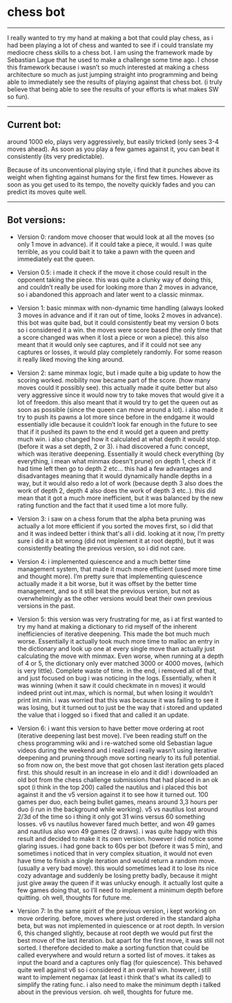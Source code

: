 # chess bot
---

I really wanted to try my hand at making a bot that could play chess, as i had been playing a lot of chess and wanted to see if i could translate my mediocre chess skills to a chess bot. I am using the framework made by Sebastian Lague that he used to make a challenge some time ago. I chose this framework because i wasn’t so much interested at making a chess architecture so much as just jumping straight into programming and being able to immediately see the results of playing against that chess bot. (i truly believe that being able to see the results of your efforts is what makes SW so fun). 

---

## Current bot:

around 1000 elo, plays very aggressively, but easily tricked (only sees 3-4 moves ahead). As soon as you play a few games against it, you can beat it consistently (its very predictable).

Because of its unconventional playing style, i find that it punches above its weight when fighting against humans for the first few times. However as soon as you get used to its tempo, the novelty quickly fades and you can predict its moves quite well.

---

## Bot versions:

- Version 0: random move chooser that would look at all the moves (so only 1 move in advance). if it could take a piece, it would. I was quite terrible, as you could bait it to take a pawn with the queen and immediately eat the queen.

- Version 0.5: i made it check if the move it chose could result in the opponent taking the piece. this was quite a clunky way of doing this, and couldn’t really be used for looking more than 2 moves in advance, so i abandoned this approach and later went to a classic minmax.

- Version 1: basic minmax with non-dynamic time handling (always looked 3 moves in advance and if it ran out of time, looks 2 moves in advance). this bot was quite bad, but it could consistently beat my version 0 bots so i considered it a win. the moves were score based (the only time that a score changed was when it lost a piece or won a piece). this also meant that it would only see captures, and if it could not see any captures or losses, it would play completely randomly. For some reason it really liked moving the king around.

- Version 2: same minmax logic, but i made quite a big update to how the scoring worked. mobility now became part of the score. (how many moves could it possibly see). this actually made it quite better but also very aggressive since it would now try to take moves that would give it a lot of freedom. this also meant that it would try to get the queen out as soon as possible (since the queen can move around a lot). i also made it try to push its pawns a lot more since before in the endgame it would essentially idle because it couldn’t look far enough in the future to see that if it pushed its pawn to the end it would get a queen and pretty much win. i also changed how it calculated at what depth it would stop. (before it was a set depth, 2 or 3). i had discovered a func concept, which was iterative deepening. Essentially it would check everything (by everything, i mean what minmax doesn’t prune) on depth 1, check if it had time left then go to depth 2 etc… this had a few advantages and disadvantages meaning that it would dynamically handle depths in a way, but it would also redo a lot of work (because depth 3 also does the work of depth 2, depth 4 also does the work of depth 3 etc..). this did mean that it got a much more inefficient, but it was balanced by the new rating function and the fact that it used time a lot more fully.

- Version 3: i saw on a chess forum that the alpha beta pruning was actually a lot more efficient if you sorted the moves first, so i did that and it was indeed better i think that's all i did. looking at it now, I’m pretty sure i did it a bit wrong (did not implement it at root depth), but it was consistently beating the previous version, so i did not care.

- Version 4: i implemented quiescence and a much better time management system, that made it much more efficient (used more time and thought more). I’m pretty sure that implementing quiescence actually made it a bit worse, but it was offset by the better time management, and so it still beat the previous version, but not as overwhelmingly as the other versions would beat their own previous versions in the past.

- Version 5: this version was very frustrating for me, as i at first wanted to try my hand at making a dictionary to rid myself of the inherent inefficiencies of iterative deepening. This made the bot much much worse. Essentially it actually took much more time to malloc an entry in the dictionary and look up one at every single move than actually just calculating the move with minmax. Even worse, when running at a depth of 4 or 5, the dictionary only ever matched 3000 or 4000 moves, (which is very little). Complete waste of time. in the end, i removed all of that, and just focused on bug i was noticing in the logs. Essentially, when it was winning (when it saw it could checkmate in n moves) it would indeed print out int.max, which is normal, but when losing it wouldn’t print int.min. i was worried that this was because it was failing to see it was losing, but it turned out to just be the way that i stored and updated the value that i logged so i fixed that and called it an update.

- Version 6: i want this version to have better move ordering at root (iterative deepening last best move). I’ve been reading stuff on the chess programming wiki and i re-watched some old Sebastian lague videos during the weekend and i realized i really wasn’t using iterative deepening and pruning through move sorting nearly to its full potential. so from now on, the best move that got chosen last iteration gets placed first. this should result in an increase in elo and it did! i downloaded an old bot from the chess challenge submissions that had placed in an ok spot (i think in the top 200) called the nautilus and i placed this bot against it and the v5 version against it to see how it turned out. 100 games per duo, each being bullet games, means around 3,3 hours per duo (i run in the background while working). v5 vs nautilus lost around 2/3d of the time so i thing it only got 31 wins versus 60 something losses. v6 vs nautilus however fared much better, and won 49 games and nautilus also won 49 games (2 draws). i was quite happy with this result and decided to make it its own version. however i did notice some glaring issues. i had gone back to 60s per bot (before it was 5 min), and sometimes i noticed that in very complex situation, it would not even have time to finish a single iteration and would return a random move. (usually a very bad move). this would sometimes lead it to lose its nice cozy advantage and suddenly be losing pretty badly, because it might just give away the queen if it was unlucky enough. it actually lost quite a few games doing that, so I’ll need to implement a minimum depth before quitting. oh well, thoughts for future me.

- Version 7: In the same spirit of the previous version, i kept working on move ordering. before, moves where just ordered in the standard alpha beta, but was not implemented in quiescence or at root depth. In version 6, this changed slightly, because at root depth we would put first the best move of the last iteration. but apart for the first move, it was still not sorted. I therefore decided to make a sorting function that could be called everywhere and would return a sorted list of moves. it takes as input the board and a captures only flag (for quiescence). This behaved quite well against v6 so i considered it an overall win. however, i still want to implement negamax (at least i think that's what its called) to simplify the rating func. i also need to make the minimum depth i talked about in the previous version. oh well, thoughts for future me.